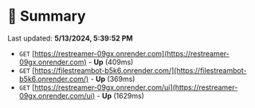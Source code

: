 # 📖 Summary
Last updated: **5/13/2024, 5:39:52 PM**

- `GET` [https://restreamer-09gx.onrender.com](https://restreamer-09gx.onrender.com) - **Up** (409ms)
- `GET` [https://filestreambot-b5k6.onrender.com/](https://filestreambot-b5k6.onrender.com/) - **Up** (369ms)
- `GET` [https://restreamer-09gx.onrender.com/ui](https://restreamer-09gx.onrender.com/ui) - **Up** (1629ms)

